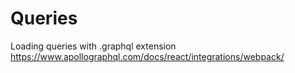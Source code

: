 # Queries

Loading queries with .graphql extension
https://www.apollographql.com/docs/react/integrations/webpack/
